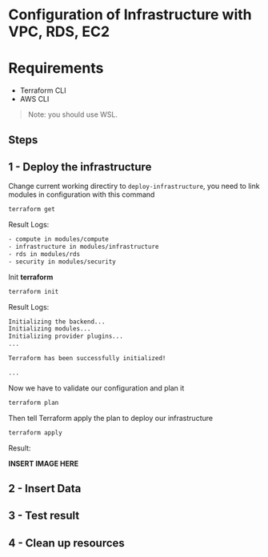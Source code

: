 # Configuration of Infrastructure with VPC, RDS, EC2

# Requirements

- Terraform CLI
- AWS CLI

> Note: you should use WSL.

## Steps

## 1 - Deploy the infrastructure

Change current working directiry to `deploy-infrastructure`, you need to link modules in configuration with this command

```bash
terraform get
```

Result Logs:

```bash
- compute in modules/compute
- infrastructure in modules/infrastructure
- rds in modules/rds
- security in modules/security
```

Init **terraform**

```bash
terraform init
```

Result Logs:

```bash
Initializing the backend...
Initializing modules...
Initializing provider plugins...
...

Terraform has been successfully initialized!

...
```

Now we have to validate our configuration and plan it

```bash
terraform plan
```

Then tell Terraform apply the plan to deploy our infrastructure

```bash
terraform apply
```

Result:

**INSERT IMAGE HERE**

## 2 - Insert Data

## 3 - Test result

## 4 - Clean up resources
